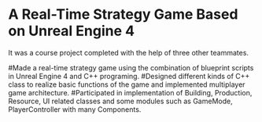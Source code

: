 # A Real-Time Strategy Game Based on Unreal Engine 4
It was a course project completed with the help of three other teammates.

#Made a real-time strategy game using the combination of blueprint scripts in Unreal Engine 4 and C++ programing.
#Designed different kinds of C++ class to realize basic functions of the game and implemented multiplayer game architecture.
#Participated in implementation of Building, Production, Resource, UI related classes and some modules such as GameMode, PlayerController with many Components.
